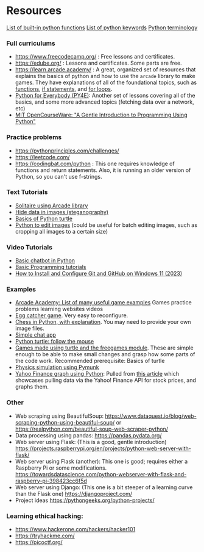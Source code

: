 # Resources

[List of built-in python functions](https://docs.python.org/3/library/functions.html)
[List of python keywords](https://realpython.com/python-keywords)
[Python terminology]()

### Full curriculums
- https://www.freecodecamp.org/ : Free lessons and certificates.
- https://edube.org/ : Lessons and certificates. Some parts are free.
- https://learn.arcade.academy/ : A great, organized set of resources that explains the basics of python and how to use the `arcade` library to make games. They have explanations of all of the foundational topics, such as [functions](https://learn.arcade.academy/en/latest/chapters/08_functions/functions.html), [if statements](https://learn.arcade.academy/en/latest/chapters/10_if_statements/if_statements.html), and [for loops](https://learn.arcade.academy/en/latest/chapters/11_for_loops/for_loops.html).
- [Python for Everybody (PY4E)](https://www.py4e.com/lessons): Another set of lessons covering all of the basics, and some more advanced topics (fetching data over a network, etc)
- [MIT OpenCourseWare: "A Gentle Introduction to Programming Using Python"](https://ocw.mit.edu/courses/6-189-a-gentle-introduction-to-programming-using-python-january-iap-2008/pages/syllabus/)
  
### Practice problems
- https://pythonprinciples.com/challenges/
- https://leetcode.com/
- https://codingbat.com/python : This one requires knowledge of functions and return statements. Also, it is running an older version of Python, so you can't use f-strings. 

### Text Tutorials
- [Solitaire using Arcade library](https://api.arcade.academy/en/latest/tutorials/card_game/)
- [Hide data in images (steganography)](https://www.thepythoncode.com/article/hide-secret-data-in-images-using-steganography-python)
- [Basics of Python turtle](https://realpython.com/beginners-guide-python-turtle/)
- [Python to edit images](https://realpython.com/image-processing-with-the-python-pillow-library/) (could be useful for batch editing images, such as cropping all images to a certain size)

### Video Tutorials
- [Basic chatbot in Python](https://www.youtube.com/watch?v=CkkjXTER2KE)
- [Basic Programming tutorials](https://www.youtube.com/c/programmingwithmosh) 
- [How to Install and Configure Git and GitHub on Windows 11 (2023)](https://www.youtube.com/watch?v=AdzKzlp66sQ) 

### Examples
- [Arcade Academy: List of many useful game examples](https://api.arcade.academy/en/latest/examples/)
Games practice problems learning websites videos
- [Egg catcher game](https://github.com/SmallLion/Python-Projects/blob/main/egg_catcher.py). Very easy to reconfigure.
- [Chess in Python, with explanation](https://levelup.gitconnected.com/chess-python-ca4532c7f5a4). You may need to provide your own image files.
- [Simple chat app](https://github.com/KetanSingh11/SimpleChatApp)
- [Python turtle: follow the mouse](https://stackoverflow.com/questions/47598953/how-to-make-the-turtle-follow-the-mouse-in-python-3-6)
- [Games made using turtle and the freegames module](https://grantjenks.com/docs/freegames/). These are simple enough to be able to make small changes and grasp how some parts of the code work. Recommended prerequisite: Basics of turtle
- [Physics simulation using Pymunk](https://www.pymunk.org/en/latest/examples.html)
- [Yahoo Finance graph using Python](https://gist.github.com/SajidLhessani/69515feb77849ce1456867a924dc74e2#file-yahoo_fin_graph-py): Pulled from [this article](https://towardsdatascience.com/python-how-to-get-live-market-data-less-than-0-1-second-lag-c85ee280ed93) which showcases pulling data via the Yahoo! Finance API for stock prices, and graphs them. 

### Other
- Web scraping using BeautifulSoup: https://www.dataquest.io/blog/web-scraping-python-using-beautiful-soup/ or https://realpython.com/beautiful-soup-web-scraper-python/
- Data processing using pandas: https://pandas.pydata.org/
- Web server using Flask: (This is a good, gentle introduction) https://projects.raspberrypi.org/en/projects/python-web-server-with-flask/
- Web server using Flask (another): This one is good; requires either a Raspberry Pi or some modifications. https://towardsdatascience.com/python-webserver-with-flask-and-raspberry-pi-398423cc6f5d
- Web server using Django: (This one is a bit steeper of a learning curve than the Flask one) https://djangoproject.com/ 
- Project ideas https://pythongeeks.org/python-projects/
  
### Learning ethical hacking:
  - https://www.hackerone.com/hackers/hacker101
  - https://tryhackme.com/
  - https://picoctf.org/
